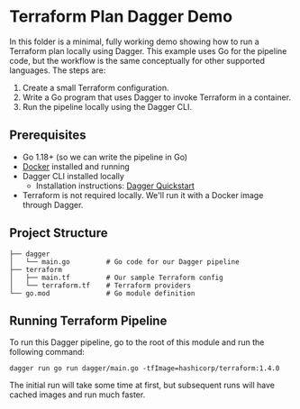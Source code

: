 # Terraform Plan Dagger Demo

In this folder is a minimal, fully working demo showing how to run a Terraform plan locally using Dagger. This example uses Go for the pipeline code, but the workflow is the same conceptually for other supported languages. The steps are:

1. Create a small Terraform configuration.
2. Write a Go program that uses Dagger to invoke Terraform in a container.
3. Run the pipeline locally using the Dagger CLI.

## Prerequisites
* Go 1.18+ (so we can write the pipeline in Go)
* [Docker](https://www.docker.com/) installed and running
* Dagger CLI installed locally
    * Installation instructions: [Dagger Quickstart](https://docs.dagger.io/quickstart/)
* Terraform is not required locally. We'll run it with a Docker image through Dagger.

## Project Structure
```
├── dagger
│   └── main.go         # Go code for our Dagger pipeline
├── terraform
│   ├── main.tf         # Our sample Terraform config
│   └── terraform.tf    # Terraform providers
└── go.mod              # Go module definition
```

## Running Terraform Pipeline
To run this Dagger pipeline, go to the root of this module and run the following command:
```
dagger run go run dagger/main.go -tfImage=hashicorp/terraform:1.4.0
```

The initial run will take some time at first, but subsequent runs will have cached images and run much faster.
